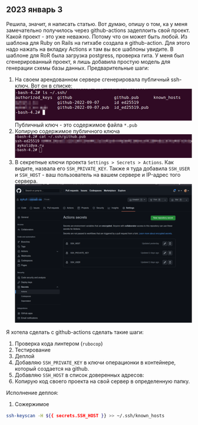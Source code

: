 ## 2023 январь 3

Решила, значит, я написать статью. Вот думаю, опишу о том, ка у меня замечательно получилось через github-actions задеплоить свой проект. Какой проект - это уже неважно. Потому что он может быть любой.
Из шаблона для Ruby on Rails на гитхабе создала я github-action. Для этого надо нажать на вкладку Actions и там вы все шаблоны увидите.
В шаблоне для RoR была загрузка postgress, проверка гита.
У меня был сгенерированный проект, я лишь добавила простую модель для генерации схемы базы данных.
Предварительные шаги:

1. На своем арендованном сервере сгенерировала публичный ssh-ключ. Вот он в списке:
   ![List of keys on my server](img/0.png)
   Публичный ключ - это содержимое файла `*.pub`
2. Копирую содержимое публичного ключа
   ![Public key content](img/3.png)
3. В секретные ключи проекта `Settings > Secrets > Actions`. Как видите, назвала его `SSH_PRIVATE_KEY`. Также я туда добавила `SSH_USER` и `SSH_HOST` - ваш пользователь на вашем сервере и IP-адрес того сервера.
   ![Actions secrets](img/1.png)

Я хотела сделать с github-actions сделать такие шаги:

1. Проверка кода линтером (`rubocop`)
2. Тестирование
3. Деплой
4. Добавляю `SSH_PRIVATE_KEY` в ключи операционки в контейнере, который создается на github.
5. Добавляю `SSH_HOST` в список доверенных адресов:
6. Копирую код своего проекта на свой сервер в определенную папку.

Исполнение деплоя:

1. Сожержимое

```bash
ssh-keyscan -H ${{ secrets.SSH_HOST }} >> ~/.ssh/known_hosts
```
